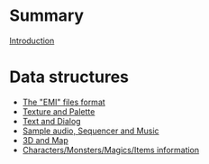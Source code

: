 # Summary

[Introduction](./Introduction.md)

# Data structures

- [The "EMI" files format](./DataStructures/1_TheEmiFiles.md)
- [Texture and Palette](./DataStructures/2_TextureAndPalette.md)
- [Text and Dialog]()
- [Sample audio, Sequencer and Music]()
- [3D and Map]()
- [Characters/Monsters/Magics/Items information]()

